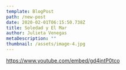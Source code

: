 ```yaml
---
template: BlogPost
path: /new-post
date: 2020-02-01T06:15:50.738Z
title: Soledad y El Mar
author: Julieta Venegas
metaDescription: ""
thumbnail: /assets/image-4.jpg
---
```

https://www.youtube.com/embed/gd4jntP0tco